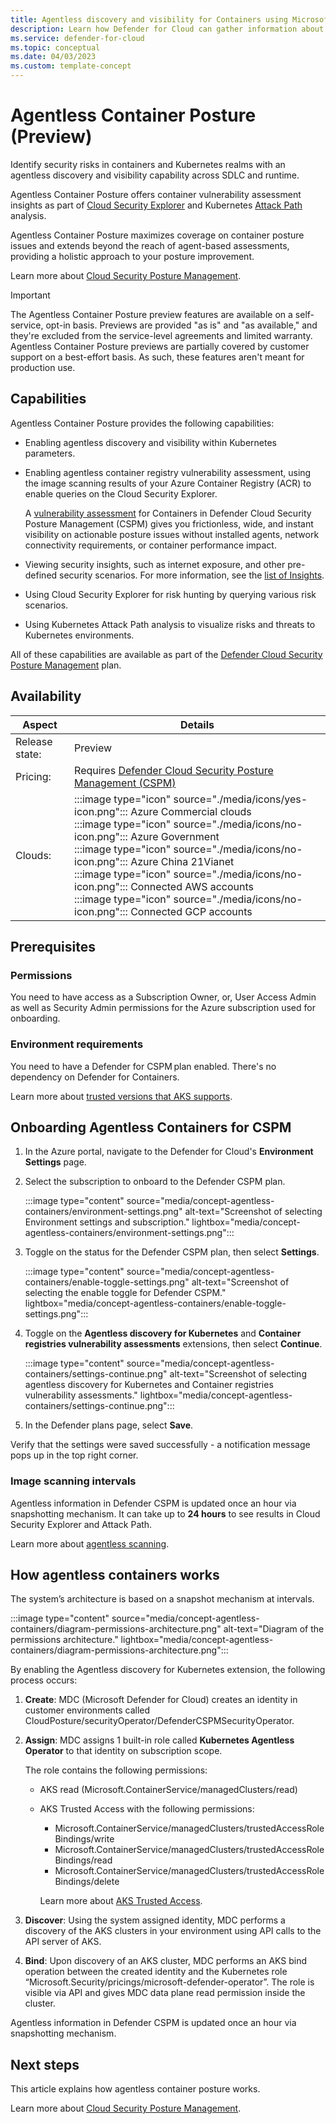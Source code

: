 ```yaml
---
title: Agentless discovery and visibility for Containers using Microsoft Defender for Cloud
description: Learn how Defender for Cloud can gather information about your Containers without installing an agent on your machines.
ms.service: defender-for-cloud
ms.topic: conceptual
ms.date: 04/03/2023
ms.custom: template-concept
---
```


# Agentless Container Posture (Preview)

Identify security risks in containers and Kubernetes realms with an agentless discovery and visibility capability across SDLC and runtime.

Agentless Container Posture offers container vulnerability assessment insights as part of [Cloud Security Explorer](how-to-manage-cloud-security-explorer.md) and Kubernetes [Attack Path](attack-path-reference.md#attack-paths) analysis.

Agentless Container Posture maximizes coverage on container posture issues and extends beyond the reach of agent-based assessments, providing a holistic approach to your posture improvement.

Learn more about [Cloud Security Posture Management](concept-cloud-security-posture-management.md).

> [!IMPORTANT]
> The Agentless Container Posture preview features are available on a self-service, opt-in basis. Previews are provided "as is" and "as available," and they're excluded from the service-level agreements and limited warranty. Agentless Container Posture previews are partially covered by customer support on a best-effort basis. As such, these features aren't meant for production use.

## Capabilities

Agentless Container Posture provides the following capabilities:

- Enabling agentless discovery and visibility within Kubernetes parameters.
- Enabling agentless container registry vulnerability assessment, using the image scanning results of your Azure Container Registry (ACR) to enable queries on the Cloud Security Explorer.

    A [vulnerability assessment](defender-for-containers-vulnerability-assessment-azure.md) for Containers in Defender Cloud Security Posture Management (CSPM) gives you frictionless, wide, and instant visibility on actionable posture issues without installed agents, network connectivity requirements, or container performance impact.

- Viewing security insights, such as internet exposure, and other pre-defined security scenarios. For more information, see the [list of Insights](attack-path-reference.md#insights).
- Using Cloud Security Explorer for risk hunting by querying various risk scenarios.
- Using Kubernetes Attack Path analysis to visualize risks and threats to Kubernetes environments.

All of these capabilities are available as part of the [Defender Cloud Security Posture Management](concept-cloud-security-posture-management.md) plan.

## Availability

| Aspect | Details |
|---------|---------|
|Release state:|Preview|
|Pricing:|Requires [Defender Cloud Security Posture Management (CSPM)](concept-cloud-security-posture-management.md) |
| Clouds:    | :::image type="icon" source="./media/icons/yes-icon.png"::: Azure Commercial clouds<br> :::image type="icon" source="./media/icons/no-icon.png"::: Azure Government<br>:::image type="icon" source="./media/icons/no-icon.png"::: Azure China 21Vianet<br>:::image type="icon" source="./media/icons/no-icon.png"::: Connected AWS accounts<br>:::image type="icon" source="./media/icons/no-icon.png"::: Connected GCP accounts        |

## Prerequisites

### Permissions

You need to have access as a Subscription Owner, or, User Access Admin as well as Security Admin permissions for the Azure subscription used for onboarding.

### Environment requirements

You need to have a Defender for CSPM plan enabled. There's no dependency on Defender for Containers​.

Learn more about [trusted versions that AKS supports](/azure/aks/supported-kubernetes-versions?tabs=azure-cli).

## Onboarding Agentless Containers for CSPM

1. In the Azure portal, navigate to the Defender for Cloud's **Environment Settings** page.

1. Select the subscription to onboard to the Defender CSPM plan.

    :::image type="content" source="media/concept-agentless-containers/environment-settings.png" alt-text="Screenshot of selecting Environment settings and subscription." lightbox="media/concept-agentless-containers/environment-settings.png":::

1. Toggle on the status for the Defender CSPM plan, then select **Settings**.

    :::image type="content" source="media/concept-agentless-containers/enable-toggle-settings.png" alt-text="Screenshot of selecting the enable toggle for Defender CSPM." lightbox="media/concept-agentless-containers/enable-toggle-settings.png":::

1. Toggle on the **Agentless discovery for Kubernetes** and **Container registries vulnerability assessments** extensions, then select **Continue**.

    :::image type="content" source="media/concept-agentless-containers/settings-continue.png" alt-text="Screenshot of selecting agentless discovery for Kubernetes and Container registries vulnerability assessments." lightbox="media/concept-agentless-containers/settings-continue.png":::

1. In the Defender plans page, select **Save**.

Verify that the settings were saved successfully - a notification message pops up in the top right corner.

### Image scanning intervals

Agentless information in Defender CSPM is updated once an hour via snapshotting mechanism. It can take up to **24 hours** to see results in Cloud Security Explorer and Attack Path.

Learn more about [agentless scanning](concept-agentless-data-collection.md).

## How agentless containers works

The system’s architecture is based on a snapshot mechanism at intervals.

:::image type="content" source="media/concept-agentless-containers/diagram-permissions-architecture.png" alt-text="Diagram of the permissions architecture." lightbox="media/concept-agentless-containers/diagram-permissions-architecture.png":::

By enabling the Agentless discovery for Kubernetes extension, the following process occurs:

1. **Create**: MDC (Microsoft Defender for Cloud) creates an identity in customer environments called CloudPosture/securityOperator/DefenderCSPMSecurityOperator.

1. **Assign**: MDC assigns 1 built-in role called **Kubernetes Agentless Operator** to that identity on subscription scope.

    The role contains the following permissions:
    - AKS read (Microsoft.ContainerService/managedClusters/read)
    - AKS Trusted Access with the following permissions:
        - Microsoft.ContainerService/managedClusters/trustedAccessRoleBindings/write
        - Microsoft.ContainerService/managedClusters/trustedAccessRoleBindings/read
        - Microsoft.ContainerService/managedClusters/trustedAccessRoleBindings/delete

        Learn more about [AKS Trusted Access](/azure/aks/trusted-access-feature).

1. **Discover**: Using the system assigned identity, MDC performs a discovery of the AKS clusters in your environment using API calls to the API server of AKS.

1. **Bind**: Upon discovery of an AKS cluster, MDC performs an AKS bind operation between the created identity and the Kubernetes role “Microsoft.Security/pricings/microsoft-defender-operator”. The role is visible via API and gives MDC data plane read permission inside the cluster.

Agentless information in Defender CSPM is updated once an hour via snapshotting mechanism.

## Next steps

This article explains how agentless container posture works.

Learn more about [Cloud Security Posture Management](concept-cloud-security-posture-management.md).
